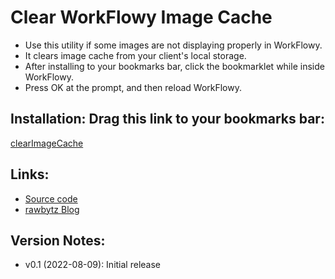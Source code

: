 # Clear WorkFlowy Image Cache
- Use this utility if some images are not displaying properly in WorkFlowy.
- It clears image cache from your client's local storage.
- After installing to your bookmarks bar, click the bookmarklet while inside WorkFlowy.
- Press OK at the prompt, and then reload WorkFlowy.

## Installation: Drag this link to your bookmarks bar:

 <a href="javascript:(function clearImageCache_0_1(){const imageKeys=[];for(var i=0;i&lt;localStorage.length;i++){if(localStorage.key(i).indexOf(&quot;signed_url./file-proxy/&quot;)===0){imageKeys.push(localStorage.key(i))}}if(confirm(`Clear WorkFlowy image cache from local storage? [${imageKeys.length}]`)){imageKeys.forEach(key=&gt;localStorage.removeItem(key))}})();">clearImageCache</a>


## Links:
- [Source code](https://github.com/rawbytz/clear-image-cache/blob/master/clearImageCache.js)
- [rawbytz Blog](https://rawbytz.wordpress.com)


## Version Notes:
- v0.1 (2022-08-09): Initial release

<!-- 
LINKS REFERENCING THIS

Move xtras.text info here if necessary
 -->
